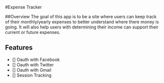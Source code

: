 #Expense Tracker

##Overview
The goal of this app is to be a site where users can keep track of their monthly/yearly expenses to better understand where there money is going. It will also help users with determining their income can support their current or future expenses.


## Features
- [] Oauth with Facebook
- [] Oauth with Twitter
- [] Oauth with Gmail
- [] Session Tracking
